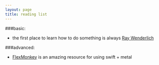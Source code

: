 ```yaml
---
layout: page
title: reading list
---
```


###basic:
* the first place to learn how to do something is always [Ray Wenderlich](http://www.raywenderlich.com)

###advanced:
* [FlexMonkey](http://flexmonkey.blogspot.co.uk) is an amazing resource for using swift + metal
